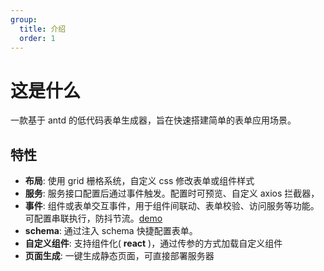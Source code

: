 ```yaml
---
group:
  title: 介绍
  order: 1
---
```


# 这是什么

一款基于 antd 的低代码表单生成器，旨在快速搭建简单的表单应用场景。

## 特性

- <b>布局</b>: 使用 grid 栅格系统，自定义 css 修改表单或组件样式
- <b>服务</b>: 服务接口配置后通过事件触发。配置时可预览、自定义 axios 拦截器，
- <b>事件</b>: 组件或表单交互事件，用于组件间联动、表单校验、访问服务等功能。可配置串联执行，防抖节流。<a href='/introduce/event'>demo</a>
- <b>schema</b>: 通过注入 schema 快捷配置表单。
- <b>自定义组件</b>: 支持组件化( <b>react</b> )，通过传参的方式加载自定义组件
- <b>页面生成</b>: 一键生成静态页面，可直接部署服务器
